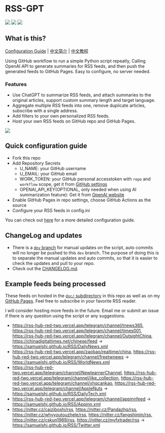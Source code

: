 # RSS-GPT

[![](https://img.shields.io/github/last-commit/yinan-c/RSS-GPT/dev?label=updated)](https://github.com/yinan-c/RSS-GPT/tree/dev)
[![](https://img.shields.io/github/last-commit/yinan-c/RSS-GPT/main?label=feeds%20refreshed)](https://yinan-c.github.io/RSS-GPT/)
[![](https://img.shields.io/github/license/yinan-c/RSS-GPT)](https://github.com/yinan-c/RSS-GPT/blob/master/LICENSE)


## What is this?

[Configuration Guide](https://yinan-c.github.io/rss-gpt-manual-en.html) | [中文简介](README-zh.md) | [中文教程](https://yinan-c.github.io/rss-gpt-manual-zh.html)

Using GitHub workflow to run a simple Python script repeatly, Calling OpenAI API to generate summaries for RSS feeds, and then push the generated feeds to GitHub Pages. Easy to configure, no server needed.

### Features

- Use ChatGPT to summarize RSS feeds, and attach summaries to the original articles, support custom summary length and target language.
- Aggregate multiple RSS feeds into one, remove duplicate articles, subscribe with a single address.
- Add filters to your own personalized RSS feeds.
- Host your own RSS feeds on GitHub repo and GitHub Pages.

![](https://i.imgur.com/7darABv.jpg)

## Quick configuration guide

- Fork this repo
- Add Repository Secrets
    - U_NAME: your GitHub username
    - U_EMAIL: your GitHub email
    - WORK_TOKEN: your GitHub personal accesstoken with `repo` and `workflow` scope, get it from [GitHub settings](https://github.com/settings/tokens/new)
    - OPENAI_API_KEY(OPTIONAL, only needed when using AI summarization feature): Get it from [OpenAI website](https://platform.openai.com/account/api-keys)
- Enable GitHub Pages in repo settings, choose GitHub Actions as the source
- Configure your RSS feeds in config.ini

You can check out [here](https://yinan-c.github.io/rss-gpt-manual-en.html) for a more detailed configuration guide.

## ChangeLog and updates

- There is a [`dev` branch](https://github.com/yinan-c/RSS-GPT/tree/dev) for manual updates on the script, auto commits will no longer be pushed to this `dev` branch. The purpose of doing this is to separate the manual updates and auto commits, so that it is easier to check the updates and pull to your repo.
- Check out the [CHANGELOG.md](CHANGELOG.md).

## Example feeds being processed

These feeds on hosted in the [`doc/` subdirectory](https://github.com/yinan-c/RSS-GPT/tree/main/docs) in this repo as well as on my [GitHub Pages](https://yinan-c.github.io/RSS-GPT/). Feel free to subscribe in your favorite RSS reader.

I will consider hosting more feeds in the future. Email me or submit an issue if there is any question using the script or any suggestions.
- https://rss-hub-red-two.vercel.app/telegram/channel/tnews365, https://rss-hub-red-two.vercel.app/telegram/channel/times001, https://rss-hub-red-two.vercel.app/telegram/channel/OutsightChina, https://chinadigitaltimes.net/chinese/feed -> https://samuelshi.github.io/RSS/DailyNews.xml
- https://rss-hub-red-two.vercel.app/zaobao/realtime/china, https://rss-hub-red-two.vercel.app/telegram/channel/freetwnews -> https://samuelshi.github.io/RSS/WorldNews.xml
- https://rss-hub-red-two.vercel.app/telegram/channel/NewlearnerChannel, https://rss-hub-red-two.vercel.app/telegram/channel/jike_collection, https://rss-hub-red-two.vercel.app/telegram/channel/xhqcankao, https://rss-hub-red-two.vercel.app/telegram/channel/AppleNuts -> https://samuelshi.github.io/RSS/DailyTech.xml
- https://rss-hub-red-two.vercel.app/telegram/channel/appinnfeed -> https://samuelshi.github.io/RSS/Appinn.xml
- https://nitter.cz/caiziboshi/rss, https://nitter.cz/Pandazhq/rss, https://nitter.cz/whyyoutouzhele/rss, https://nitter.cz/fangshimin/rss, https://nitter.cz/cskun1989/rss, https://nitter.cz/myfxtrader/rss -> https://samuelshi.github.io/RSS/Twitter.xml
